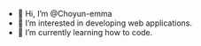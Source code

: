 - 👋 Hi, I’m @Choyun-emma
- 👀 I’m interested in developing web applications.
- 🌱 I’m currently learning how to code.


<!---
Choyun-emma/Choyun-emma is a ✨ special ✨ repository because its `README.md` (this file) appears on your GitHub profile.
You can click the Preview link to take a look at your changes.
--->
